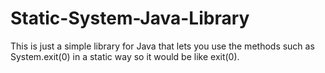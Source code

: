 # Static-System-Java-Library
This is just a simple library for Java that lets you use the methods such as System.exit(0) in a static way so it would be like exit(0).
